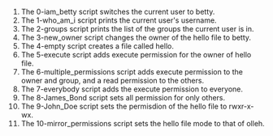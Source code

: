 1. The 0-iam_betty script switches the current user to betty.
2. The 1-who_am_i script prints the current user's username.
3. The 2-groups script prints the list of the groups the current user is in.
4. The 3-new_owner script changes the owner of the hello file to betty.
5. The 4-empty script creates a file called hello.
6. The 5-execute script adds execute permission for the owner of hello file.
7. The 6-multiple_permissions script adds execute permission to the owner and group, and a read permission to the others.
8. The 7-everybody script adds the execute permission to everyone.
9. The 8-James_Bond script sets all permission for only others.
10. The 9-John_Doe script sets the permisdion of the hello file to rwxr-x-wx.
11. The 10-mirror_permissions script sets the hello file mode to that of olleh.
